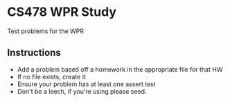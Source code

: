 # CS478 WPR Study
Test problems for the WPR

## Instructions
- Add a problem based off a homework in the appropriate file for that HW
- If no file exists, create it
- Ensure your problem has at least one assert test
- Don't be a leech, if you're using please seed.
